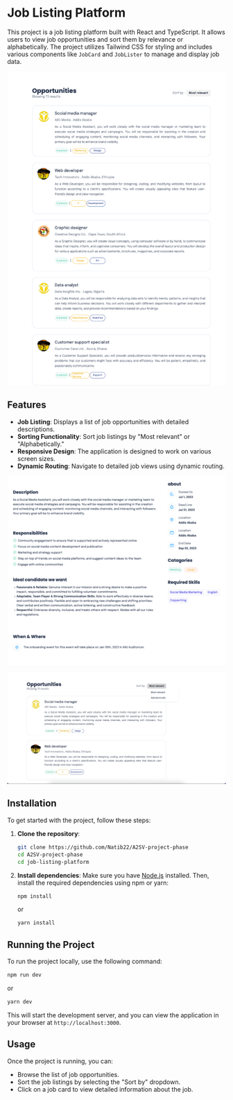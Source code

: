 

# Job Listing Platform

This project is a job listing platform built with React and TypeScript. It allows users to view job opportunities and sort them by relevance or alphabetically. The project utilizes Tailwind CSS for styling and includes various components like `JobCard` and `JobLister` to manage and display job data.

![alt text](./screenshots/localhost_3000_.png)

## Features
- **Job Listing**: Displays a list of job opportunities with detailed descriptions.
- **Sorting Functionality**: Sort job listings by "Most relevant" or "Alphabetically."
- **Responsive Design**: The application is designed to work on various screen sizes.
- **Dynamic Routing**: Navigate to detailed job views using dynamic routing.

![alt text](<./screenshots/localhost_3000_ (1).png>)

![alt text](<./screenshots/Screenshot 2024-08-10 at 3.15.35 in the afternoon.png>)




## Installation

To get started with the project, follow these steps:

1. **Clone the repository**:
   ```bash
   git clone https://github.com/Natib22/A2SV-project-phase
   cd A2SV-project-phase
   cd job-listing-platform
   ```

2. **Install dependencies**:
   Make sure you have [Node.js](https://nodejs.org/) installed. Then, install the required dependencies using npm or yarn:
   ```bash
   npm install
   ```
   or
   ```bash
   yarn install
   ```


## Running the Project

To run the project locally, use the following command:

```bash
npm run dev
```

or

```bash
yarn dev
```

This will start the development server, and you can view the application in your browser at `http://localhost:3000`.

## Usage

Once the project is running, you can:

- Browse the list of job opportunities.
- Sort the job listings by selecting the "Sort by" dropdown.
- Click on a job card to view detailed information about the job.

